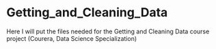# Getting_and_Cleaning_Data
Here I will put the files needed for the Getting and Cleaning Data course project (Courera, Data Science Specialization)
